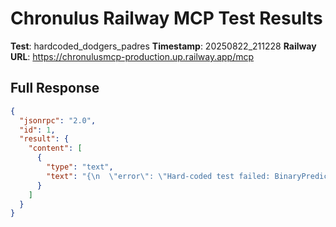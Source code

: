 # Chronulus Railway MCP Test Results

**Test**: hardcoded_dodgers_padres
**Timestamp**: 20250822_211228
**Railway URL**: https://chronulusmcp-production.up.railway.app/mcp


## Full Response

```json
{
  "jsonrpc": "2.0",
  "id": 1,
  "result": {
    "content": [
      {
        "type": "text",
        "text": "{\n  \"error\": \"Hard-coded test failed: BinaryPredictor.queue() got an unexpected keyword argument 'prompt_additions'\",\n  \"status\": \"test_error\",\n  \"timestamp\": \"2025-08-23T01:12:28.042298+00:00\"\n}"
      }
    ]
  }
}
```
